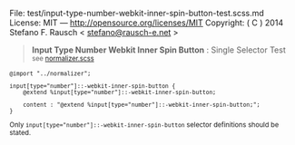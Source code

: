 File:      test/input-type-number-webkit-inner-spin-button-test.scss.md
License:   MIT — http://opensource.org/licenses/MIT
Copyright: ( C ) 2014 Stefano F. Rausch < stefano@rausch-e.net >

> **Input Type Number Webkit Inner Spin Button** : Single Selector Test  
> <small> see [normalizer.scss](../_normalizer.scss.md) </smalll>

    @import "../normalizer";

    input[type="number"]::-webkit-inner-spin-button {
        @extend %input[type="number"]::-webkit-inner-spin-button;

        content : "@extend %input[type="number"]::-webkit-inner-spin-button;";
    }

Only `input[type="number"]::-webkit-inner-spin-button` selector definitions should be stated.
